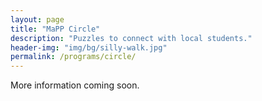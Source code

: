 ```yaml
---
layout: page
title: "MaPP Circle"
description: "Puzzles to connect with local students."
header-img: "img/bg/silly-walk.jpg"
permalink: /programs/circle/
---
```


More information coming soon.

